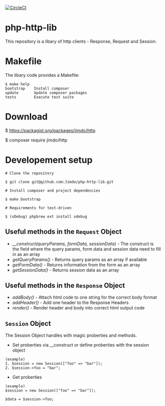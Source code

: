 [![CircleCI](https://circleci.com/gh/Jimdo/php-http-lib/tree/master.svg?style=svg)](https://circleci.com/gh/Jimdo/php-http-lib/tree/master)

# php-http-lib

This repository is a libary of http clients - Response, Request and Session.

# Makefile

The libary code provides a Makefile:

```
$ make help
bootstrap    Install composer
update       Update composer packages
tests        Execute test suite
```

# Download

$ https://packagist.org/packages/jimdo/http

$ composer require jimdo/http

# Developement setup

```
# Clone the repository

$ git clone git@github.com:Jimdo/php-http-lib.git

# Install composer and project dependencies

$ make bootstrap

# Requirements for test-driven

$ (xDebug) phpbrew ext install xdebug
```

## Useful methods in the `Request` Object

- <i>__construct(queryParams, formData, sessionData)</i> - The construct is the field where the query params, form data and session data need to fill in as an array
- <i>getQueryParams()</i> - Returns query params as an array if available
- <i>getFormData()</i> - Returns information from the form as an array
- <i>getSessionData()</i> - Returns session data as an array

## Useful methods in the `Response` Object

- <i>addBody()</i> - Attach html code to one string for the correct body format
- <i>addHeader()</i> - Add one header to the Response Headers
- <i>render()</i> - Render header and body into correct html output code

## `Session` Object

The Session Object handles with magic proberties and methods.

- Set proberties via __construct or define proberties with the session object

```
(example)
1. $session = new Session(["foo" => "bar"]);
2. $session->foo = "bar";
```

- Get proberties

```
(example)
$session = new Session(["foo" => "bar"]);

$data = $session->foo;
```